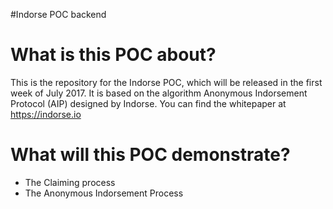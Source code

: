 #Indorse POC backend

What is this POC about?
=========================

This is the repository for the Indorse POC, which will be released in the first week of July 2017. It is based on the algorithm Anonymous Indorsement Protocol (AIP) designed by Indorse. You can find the whitepaper at https://indorse.io

What will this POC demonstrate?
=========================

* The Claiming process
* The Anonymous Indorsement Process

